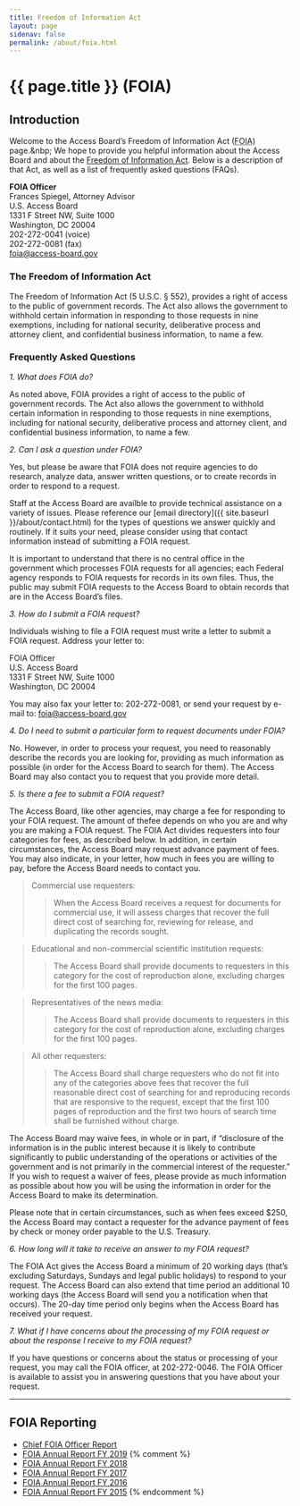 ```yaml
---
title: Freedom of Information Act
layout: page
sidenav: false
permalink: /about/foia.html
---
```


# {{ page.title }} (FOIA)

## Introduction

Welcome to the Access Board’s Freedom of Information Act (<acronym title="Freedom of Information Act">FOIA</acronym>) page.&nbp; We hope to provide you helpful information about the Access Board and about the [Freedom of Information Act](http://www.justice.gov/oip/foia_updates/Vol_XVII_4/page2.htm).   Below is a description of that Act, as well as a list of frequently asked questions (FAQs).

**FOIA Officer**  
Frances Spiegel, Attorney Advisor  
U.S. Access Board  
1331 F Street NW, Suite 1000  
Washington, DC   20004  
202-272-0041 (voice)  
202-272-0081 (fax)  
<foia@access-board.gov>

### The Freedom of Information Act

The Freedom of Information Act (5 U.S.C. § 552), provides a right of access to the public of government records.  The Act also allows the government to withhold certain information in responding to those requests in nine exemptions, including for national security, deliberative process and attorney client, and confidential business information, to name a few.

### Frequently Asked Questions

_1. What does FOIA do?_

As noted above, FOIA provides a right of access to the public of government records.  The Act also allows the government to withhold certain information in responding to those requests in nine exemptions, including for national security, deliberative process and attorney client, and confidential business information, to name a few.

_2. Can I ask a question under FOIA?_

Yes, but please be aware that FOIA does not require agencies to do research, analyze data, answer written questions, or to create records in order to respond to a request.

Staff at the Access Board are availble to provide technical assistance on a variety of issues.  Please reference our [email directory]({{ site.baseurl }}/about/contact.html) for the types of questions we answer quickly and routinely.  If it suits your need, please consider using that contact information instead of submitting a FOIA request.

It is important to understand that there is no central office in the government which processes FOIA requests for all agencies; each Federal agency responds to FOIA requests for records in its own files.  Thus, the public may submit FOIA requests to the Access Board to obtain records that are in the Access Board’s files.

_3. How do I submit a FOIA request?_

Individuals wishing to file a FOIA request must write a letter to submit a FOIA request. Address your letter to:

FOIA Officer  
U.S. Access Board  
1331 F Street NW, Suite 1000  
Washington, DC  20004

You may also fax your letter to: 202-272-0081, or send your request by e-mail to:  <foia@access-board.gov>

_4. Do I need to submit a particular form to request documents under FOIA?_

No.  However, in order to process your request, you need to reasonably describe the records you are looking for, providing as much information as possible (in order for the Access Board to search for them). The Access Board may also contact you to request that you provide more detail.

_5. Is there a fee to submit a FOIA request?_

The Access Board, like other agencies, may charge a fee for responding to your FOIA request.  The amount of thefee depends on who you are and why you are making a FOIA request.  The FOIA Act divides requesters into four categories for fees, as described below.  In addition, in certain circumstances, the Access Board may request advance payment of fees.  You may also indicate, in your letter, how much in fees you are willing to pay, before the Access Board needs to contact you.

> Commercial use requesters:
>> When the Access Board receives a request for documents for commercial use, it will assess charges that recover the full direct cost of searching for, reviewing for release, and duplicating the records sought.

> Educational and non-commercial scientific institution requests:
>> The Access Board shall provide documents to requesters in this category for the cost of reproduction alone, excluding charges for the first 100 pages.

> Representatives of the news media:
>> The Access Board shall provide documents to requesters in this category for the cost of reproduction alone, excluding charges for the first 100 pages.

> All other requesters:
>> The Access Board shall charge requesters who do not fit into any of the categories above fees that recover the full reasonable direct cost of searching for and reproducing records that are responsive to the request, except that the first 100 pages of reproduction and the first two hours of search time shall be furnished without charge.

The Access Board may waive fees, in whole or in part, if “disclosure of the information is in the public interest because it is likely to contribute significantly to public understanding of the operations or activities of the government and is not primarily in the commercial interest of the requester.”  If you wish to request a waiver of fees, please provide as much information as possible about how you will be using the information in order for the Access Board to make its determination.

Please note that in certain circumstances, such as when fees exceed $250, the Access Board may contact a requester for the advance payment of fees by check or money order payable to the U.S. Treasury.

_6. How long will it take to receive an answer to my FOIA request?_

The FOIA Act gives the Access Board a minimum of 20 working days (that’s excluding Saturdays, Sundays and legal public holidays) to respond to your request.  The Access Board can also extend that time period an additional 10 working days (the Access Board will send you a notification when that occurs).  The 20-day time period only begins when the Access Board has received your request.

_7. What if I have concerns about the processing of my FOIA request or about the response I receive to my FOIA request?_

If you have questions or concerns about the status or processing of your request, you may call the FOIA officer, at 202-272-0046.  The FOIA Officer is available to assist you in answering questions that you have about your request.

* * *

## FOIA Reporting

*   [Chief FOIA Officer Report](../about/foia-report.html)
*   [FOIA Annual Report FY 2019](../about/foia-cfor.html) {% comment %}
*   [FOIA Annual Report FY 2018](https://access-board.gov/index.php?option=com_content&view=article&id=1993:foia-annual-report-fy-2018&catid=74)
*   [FOIA Annual Report FY 2017](https://access-board.gov/index.php?option=com_content&view=article&id=1915:foia-annual-report-fy-2017&catid=74)
*   [FOIA Annual Report FY 2016](https://access-board.gov/index.php?option=com_content&view=article&id=1894:foia-annual-report-fy-2016&catid=74)
*   [FOIA Annual Report FY 2015](https://access-board.gov/index.php?option=com_content&view=article&id=1893:foia-annual-report-fy-2015&catid=74) {% endcomment %} 

